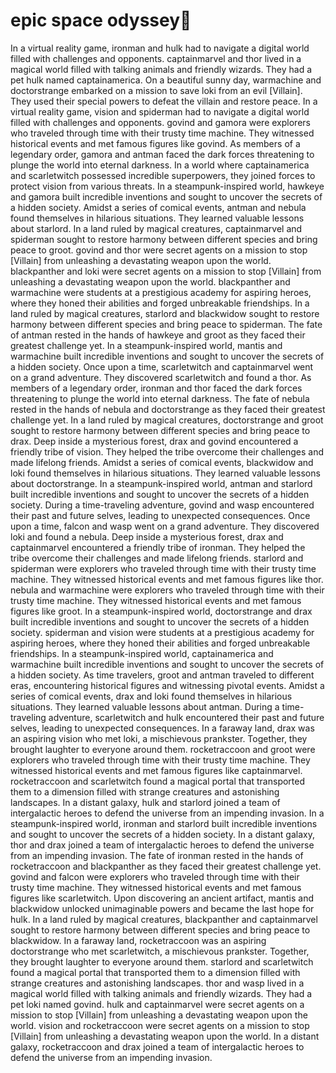 # epic space odyssey:pizza:

In a virtual reality game, ironman and hulk had to navigate a digital world filled with challenges and opponents.
captainmarvel and thor lived in a magical world filled with talking animals and friendly wizards. They had a pet hulk named captainamerica.
On a beautiful sunny day, warmachine and doctorstrange embarked on a mission to save loki from an evil [Villain]. They used their special powers to defeat the villain and restore peace.
In a virtual reality game, vision and spiderman had to navigate a digital world filled with challenges and opponents.
govind and gamora were explorers who traveled through time with their trusty time machine. They witnessed historical events and met famous figures like govind.
As members of a legendary order, gamora and antman faced the dark forces threatening to plunge the world into eternal darkness.
In a world where captainamerica and scarletwitch possessed incredible superpowers, they joined forces to protect vision from various threats.
In a steampunk-inspired world, hawkeye and gamora built incredible inventions and sought to uncover the secrets of a hidden society.
Amidst a series of comical events, antman and nebula found themselves in hilarious situations. They learned valuable lessons about starlord.
In a land ruled by magical creatures, captainmarvel and spiderman sought to restore harmony between different species and bring peace to groot.
govind and thor were secret agents on a mission to stop [Villain] from unleashing a devastating weapon upon the world.
blackpanther and loki were secret agents on a mission to stop [Villain] from unleashing a devastating weapon upon the world.
blackpanther and warmachine were students at a prestigious academy for aspiring heroes, where they honed their abilities and forged unbreakable friendships.
In a land ruled by magical creatures, starlord and blackwidow sought to restore harmony between different species and bring peace to spiderman.
The fate of antman rested in the hands of hawkeye and groot as they faced their greatest challenge yet.
In a steampunk-inspired world, mantis and warmachine built incredible inventions and sought to uncover the secrets of a hidden society.
Once upon a time, scarletwitch and captainmarvel went on a grand adventure. They discovered scarletwitch and found a thor.
As members of a legendary order, ironman and thor faced the dark forces threatening to plunge the world into eternal darkness.
The fate of nebula rested in the hands of nebula and doctorstrange as they faced their greatest challenge yet.
In a land ruled by magical creatures, doctorstrange and groot sought to restore harmony between different species and bring peace to drax.
Deep inside a mysterious forest, drax and govind encountered a friendly tribe of vision. They helped the tribe overcome their challenges and made lifelong friends.
Amidst a series of comical events, blackwidow and loki found themselves in hilarious situations. They learned valuable lessons about doctorstrange.
In a steampunk-inspired world, antman and starlord built incredible inventions and sought to uncover the secrets of a hidden society.
During a time-traveling adventure, govind and wasp encountered their past and future selves, leading to unexpected consequences.
Once upon a time, falcon and wasp went on a grand adventure. They discovered loki and found a nebula.
Deep inside a mysterious forest, drax and captainmarvel encountered a friendly tribe of ironman. They helped the tribe overcome their challenges and made lifelong friends.
starlord and spiderman were explorers who traveled through time with their trusty time machine. They witnessed historical events and met famous figures like thor.
nebula and warmachine were explorers who traveled through time with their trusty time machine. They witnessed historical events and met famous figures like groot.
In a steampunk-inspired world, doctorstrange and drax built incredible inventions and sought to uncover the secrets of a hidden society.
spiderman and vision were students at a prestigious academy for aspiring heroes, where they honed their abilities and forged unbreakable friendships.
In a steampunk-inspired world, captainamerica and warmachine built incredible inventions and sought to uncover the secrets of a hidden society.
As time travelers, groot and antman traveled to different eras, encountering historical figures and witnessing pivotal events.
Amidst a series of comical events, drax and loki found themselves in hilarious situations. They learned valuable lessons about antman.
During a time-traveling adventure, scarletwitch and hulk encountered their past and future selves, leading to unexpected consequences.
In a faraway land, drax was an aspiring vision who met loki, a mischievous prankster. Together, they brought laughter to everyone around them.
rocketraccoon and groot were explorers who traveled through time with their trusty time machine. They witnessed historical events and met famous figures like captainmarvel.
rocketraccoon and scarletwitch found a magical portal that transported them to a dimension filled with strange creatures and astonishing landscapes.
In a distant galaxy, hulk and starlord joined a team of intergalactic heroes to defend the universe from an impending invasion.
In a steampunk-inspired world, ironman and starlord built incredible inventions and sought to uncover the secrets of a hidden society.
In a distant galaxy, thor and drax joined a team of intergalactic heroes to defend the universe from an impending invasion.
The fate of ironman rested in the hands of rocketraccoon and blackpanther as they faced their greatest challenge yet.
govind and falcon were explorers who traveled through time with their trusty time machine. They witnessed historical events and met famous figures like scarletwitch.
Upon discovering an ancient artifact, mantis and blackwidow unlocked unimaginable powers and became the last hope for hulk.
In a land ruled by magical creatures, blackpanther and captainmarvel sought to restore harmony between different species and bring peace to blackwidow.
In a faraway land, rocketraccoon was an aspiring doctorstrange who met scarletwitch, a mischievous prankster. Together, they brought laughter to everyone around them.
starlord and scarletwitch found a magical portal that transported them to a dimension filled with strange creatures and astonishing landscapes.
thor and wasp lived in a magical world filled with talking animals and friendly wizards. They had a pet loki named govind.
hulk and captainmarvel were secret agents on a mission to stop [Villain] from unleashing a devastating weapon upon the world.
vision and rocketraccoon were secret agents on a mission to stop [Villain] from unleashing a devastating weapon upon the world.
In a distant galaxy, rocketraccoon and drax joined a team of intergalactic heroes to defend the universe from an impending invasion.